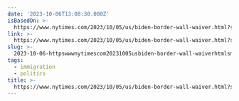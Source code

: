 ```yaml
---
date: '2023-10-06T13:08:30.000Z'
isBasedOn: >-
  https://www.nytimes.com/2023/10/05/us/biden-border-wall-waiver.html?smtyp=cur&smid=bsky-nytimes
link: >-
  https://www.nytimes.com/2023/10/05/us/biden-border-wall-waiver.html?smtyp=cur&smid=bsky-nytimes
slug: >-
  2023-10-06-httpswwwnytimescom20231005usbiden-border-wall-waiverhtmlsmtypcurandsmidbsky-nytimes
tags:
  - immigration
  - politics
title: >-
  https://www.nytimes.com/2023/10/05/us/biden-border-wall-waiver.html?smtyp=cur&smid=bsky-nytimes
---
```


